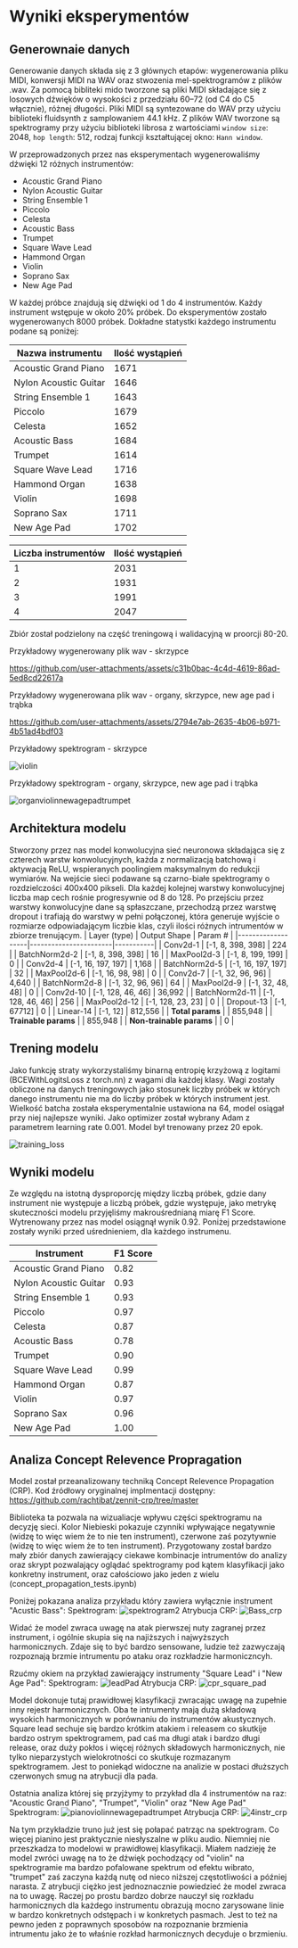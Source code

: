 # Wyniki eksperymentów
## Generownaie danych
Generowanie danych składa się z 3 głównych etapów: wygenerowania pliku MIDI, konwersji MIDI na WAV oraz stwozenia mel-spektrogramów z plików .wav. 
Za pomocą bibliteki mido tworzone są pliki MIDI składające się z losowych dźwięków o wysokości z przedziału 60–72 (od C4 do C5 włącznie), różnej długości.
Pliki MIDI są syntezowane do WAV przy użyciu biblioteki fluidsynth z samplowaniem 44.1 kHz.
Z plików WAV tworzone są spektrogramy przy użyciu biblioteki librosa z wartościami `window size`: 2048, `hop length`: 512, rodzaj funkcji kształtującej okno: `Hann window`.

W przeprowadzonych przez nas eksperymentach wygenerowaliśmy dźwięki 12 różnych instrumentów: 
- Acoustic Grand Piano
- Nylon Acoustic Guitar
- String Ensemble 1
- Piccolo
- Celesta
- Acoustic Bass
- Trumpet
- Square Wave Lead
- Hammond Organ
- Violin
- Soprano Sax
- New Age Pad

W każdej próbce znajdują się dźwięki od 1 do 4 instrumentów. Każdy instrument wstępuje w około 20% próbek. Do eksperymentów zostało wygenerowanych 8000 próbek. Dokładne statystki każdego instrumentu podane są poniżej:

| Nazwa instrumentu       | Ilość wystąpień |
|-------------------------|-----------------|
| Acoustic Grand Piano    | 1671            |
| Nylon Acoustic Guitar   | 1646            |
| String Ensemble 1       | 1643            |
| Piccolo                 | 1679            |
| Celesta                 | 1652            |
| Acoustic Bass           | 1684            |
| Trumpet                 | 1614            |
| Square Wave Lead        | 1716            |
| Hammond Organ           | 1638            |
| Violin                  | 1698            |
| Soprano Sax             | 1711            |
| New Age Pad             | 1702            |

| Liczba instrumentów | Ilość wystąpień |
|---------------------|-----------------|
| 1                   | 2031            |
| 2                   | 1931            |
| 3                   | 1991            |
| 4                   | 2047            |

Zbiór został podzielony na część treningową i walidacyjną w proorcji 80-20. 

Przykładowy wygenerowany plik wav - skrzypce


https://github.com/user-attachments/assets/c31b0bac-4c4d-4619-86ad-5ed8cd22617a

Przykładowy wygenerowana plik wav - organy, skrzypce, new age pad i trąbka


https://github.com/user-attachments/assets/2794e7ab-2635-4b06-b971-4b51ad4bdf03

Przykładowy spektrogram - skrzypce

![violin](https://github.com/user-attachments/assets/8d3d413e-3eb9-4119-a29d-d0ad5cf17496)

Przykładowy spektrogram - organy, skrzypce, new age pad i trąbka

![organviolinnewagepadtrumpet](https://github.com/user-attachments/assets/92883d2f-7c21-4440-9f38-a6e586ea0ee8)

## Architektura modelu

Stworzony przez nas model konwolucyjna sieć neuronowa składająca się z czterech warstw konwolucyjnych, każda z normalizacją batchową i aktywacją ReLU, wspieranych poolingiem maksymalnym do redukcji wymiarów. Na wejście sieci podawane są czarno-białe spektrogramy o rozdzielczości 400x400 pikseli. Dla każdej kolejnej warstwy konwolucyjnej liczba map cech rośnie progresywnie od 8 do 128. Po przejściu przez warstwy konwolucyjne dane są spłaszczane, przechodzą przez warstwę dropout i trafiają do warstwy w pełni połączonej, która generuje wyjście o rozmiarze odpowiadającym liczbie klas, czyli ilości różnych intrumentów w zbiorze trenującym.
| Layer (type)      | Output Shape          | Param #   |
|-------------------|-----------------------|-----------|
| Conv2d-1          | [-1, 8, 398, 398]    | 224       |
| BatchNorm2d-2     | [-1, 8, 398, 398]    | 16        |
| MaxPool2d-3       | [-1, 8, 199, 199]    | 0         |
| Conv2d-4          | [-1, 16, 197, 197]   | 1,168     |
| BatchNorm2d-5     | [-1, 16, 197, 197]   | 32        |
| MaxPool2d-6       | [-1, 16, 98, 98]     | 0         |
| Conv2d-7          | [-1, 32, 96, 96]     | 4,640     |
| BatchNorm2d-8     | [-1, 32, 96, 96]     | 64        |
| MaxPool2d-9       | [-1, 32, 48, 48]     | 0         |
| Conv2d-10         | [-1, 128, 46, 46]    | 36,992    |
| BatchNorm2d-11    | [-1, 128, 46, 46]    | 256       |
| MaxPool2d-12      | [-1, 128, 23, 23]    | 0         |
| Dropout-13        | [-1, 67712]          | 0         |
| Linear-14         | [-1, 12]             | 812,556   |
| **Total params** |                       | 855,948   |
| **Trainable params** |                    | 855,948   |
| **Non-trainable params** |               | 0         |

## Trening modelu

Jako funkcję straty wykorzystaliśmy binarną entropię krzyżową z logitami (BCEWithLogitsLoss z torch.nn) z wagami dla każdej klasy. Wagi zostały obliczone na danych treningowych jako stosunek liczby próbek w których danego instrumentu nie ma do liczby próbek w których instrument jest.
Wielkość batcha została eksperymentalnie ustawiona na 64, model osiągał przy niej najlepsze wyniki. Jako optimizer został wybrany Adam z parametrem learning rate 0.001. Model był trenowany przez 20 epok. 

![training_loss](https://github.com/user-attachments/assets/875a24a0-733b-4039-a309-7fad8184e543)


## Wyniki modelu
Ze względu na istotną dysproporcję między liczbą próbek, gdzie dany instrument nie występuje a liczbą próbek, gdzie występuje, jako metrykę skuteczności modelu przyjęliśmy makrouśrednianą miarę F1 Score. Wytrenowany przez nas model osiągnął wynik 0.92. Poniżej przedstawione zostały wyniki przed uśrednieniem, dla każdego instrumenu.

| Instrument              | F1 Score |
|-------------------------|----------|
| Acoustic Grand Piano    | 0.82     |
| Nylon Acoustic Guitar   | 0.93     |
| String Ensemble 1       | 0.93     |
| Piccolo                 | 0.97     |
| Celesta                 | 0.87     |
| Acoustic Bass           | 0.78     |
| Trumpet                 | 0.90     |
| Square Wave Lead        | 0.99     |
| Hammond Organ           | 0.87     |
| Violin                  | 0.97     |
| Soprano Sax             | 0.96     |
| New Age Pad             | 1.00     |


## Analiza Concept Relevence Propragation

Model został przeanalizowany techniką Concept Relevence Propagation (CRP). Kod źródłowy oryginalnej implmentacji dostępny: https://github.com/rachtibat/zennit-crp/tree/master

Biblioteka ta pozwala na wizualiacje wpływu części spektrogramu na decyzję sieci. Kolor Niebieski pokazuje czynniki wpływające negatywnie (widzę to więc wiem że to nie ten instrument), czerwone zaś pozytywnie (widzę to więc wiem że to ten instrument). Przygotowany został bardzo mały zbiór danych zawierający ciekawe kombinacje intrumentów do analizy oraz skrypt pozwalający oglądać spektrogramy pod kątem klasyfikacji jako konkretny instrument, oraz całościowo jako jeden z wielu (concept_propagation_tests.ipynb)

Poniżej pokazana analiza przykładu który zawiera wyłącznie instrument "Acustic Bass":
Spektrogram:
![spektrogram2](https://github.com/user-attachments/assets/c6e7df4e-acae-42e2-8756-918c156900d5)
Atrybucja CRP:
![Bass_crp](https://github.com/user-attachments/assets/608d3fa6-e2a6-4852-b0cc-fd6141eb61aa)

Widać że model zwraca uwagę na atak pierwszej nuty zagranej przez instrument, i ogólnie skupia się na najiższych i najwyższych harmonicznych. Zdaje się to być bardzo sensowane, ludzie też zazwyczają rozpoznają brzmie intrumentu po ataku oraz rozkładzie harmoniczncyh. 

Rzućmy okiem na przykład zawierający instrumenty "Square Lead" i "New Age Pad":
Spektrogram:
![leadPad](https://github.com/user-attachments/assets/157a1e0f-403b-4c26-b582-3d63f5ae636c)
Atrybucja CRP:
![cpr_square_pad](https://github.com/user-attachments/assets/6934d440-07ae-466b-9bd5-17884e32a6ef)

Model dokonuje tutaj prawidłowej klasyfikacji zwracając uwagę na zupełnie inny rejestr harmonicznych. Oba te intrumenty mają dużą składową wysokich harmonicznych w porównaniu do instrumentów akustycznych. Square lead sechuje się bardzo krótkim atakiem i releasem co skutkije bardzo ostrym spektrogramem, pad caś ma długi atak i bardzo długi release, oraz duży pokłos i więcej różnych składowych harmonicznych, nie tylko nieparzystych wielokrotności co skutkuje rozmazanym spektrogramem. Jest to poniekąd widoczne na analizie w postaci dłuższych czerwonych smug na atrybucji dla pada. 

Ostatnia analiza której się przyjżymy to przykład dla 4 instrumentów na raz: "Acoustic Grand Piano", "Trumpet", "Violin" oraz "New Age Pad"
Spektrogram:
![pianoviolinnewagepadtrumpet](https://github.com/user-attachments/assets/6fb06089-b3c2-442d-9bb4-6a4bdbd33d95)
Atrybucja CRP:
![4instr_crp](https://github.com/user-attachments/assets/0b3d0681-35c5-4bcb-87e8-5ff7959ec2ee)

Na tym przykładzie truno już jest się połapać patrząc na spektrogram. Co więcej pianino jest praktycznie niesłyszalne w pliku audio. Niemniej nie przeszkadza to modelowi w prawidłowej klasyfikacji. Miałem nadzieję że model zwróci uwagę na to że dźwięk pochodzący od "violin" na spektrogramie ma bardzo pofalowane spektrum od efektu wibrato, "trumpet" zaś zaczyna każdą nutę od nieco niższej częstotliwości a później narasta. Z atrybucji ciężko jest jednoznacznie powiedzieć że model zwraca na to uwagę. Raczej po prostu bardzo dobrze nauczył się rozkładu harmonicznych dla każdego instrumentu obrazują mocno zarysowane linie w bardzo konkretnych odstępach i w konkretych pasmach. Jest to też na pewno jeden z poprawnych sposobów na rozpoznanie brzmienia intrumentu jako że to właśnie rozkład harmonicznych decyduje o brzmieniu. 
